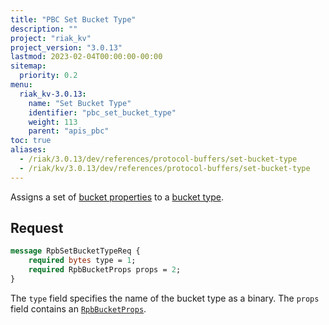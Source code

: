 ```yaml
---
title: "PBC Set Bucket Type"
description: ""
project: "riak_kv"
project_version: "3.0.13"
lastmod: 2023-02-04T00:00:00-00:00
sitemap:
  priority: 0.2
menu:
  riak_kv-3.0.13:
    name: "Set Bucket Type"
    identifier: "pbc_set_bucket_type"
    weight: 113
    parent: "apis_pbc"
toc: true
aliases:
  - /riak/3.0.13/dev/references/protocol-buffers/set-bucket-type
  - /riak/kv/3.0.13/dev/references/protocol-buffers/set-bucket-type
---
```


Assigns a set of [bucket properties]({{<baseurl>}}riak/kv/3.0.13/developing/api/protocol-buffers/set-bucket-props) to a
[bucket type]({{<baseurl>}}riak/kv/3.0.13/developing/usage/bucket-types).

## Request

```protobuf
message RpbSetBucketTypeReq {
    required bytes type = 1;
    required RpbBucketProps props = 2;
}
```

The `type` field specifies the name of the bucket type as a binary. The
`props` field contains an [`RpbBucketProps`]({{<baseurl>}}riak/kv/3.0.13/developing/api/protocol-buffers/get-bucket-props).

